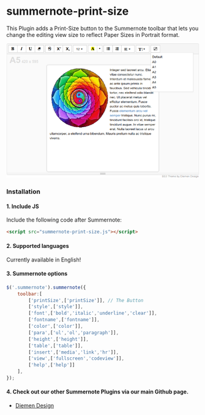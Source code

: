 # summernote-print-size

This Plugin adds a Print-Size button to the Summernote toolbar that lets you change the editing view size to reflect Paper Sizes in Portrait format.

![summernote-paper-size](summernote-paper-size.png)

### Installation

#### 1. Include JS

Include the following code after Summernote:

```html
<script src="summernote-print-size.js"></script>
```

#### 2. Supported languages

Currently available in English!

#### 3. Summernote options

```javascript
$('.summernote').summernote({
    toolbar:[
        ['printSize',['printSize']], // The Button
        ['style',['style']],
        ['font',['bold','italic','underline','clear']],
        ['fontname',['fontname']],
        ['color',['color']],
        ['para',['ul','ol','paragraph']],
        ['height',['height']],
        ['table',['table']],
        ['insert',['media','link','hr']],
        ['view',['fullscreen','codeview']],
        ['help',['help']]
    ],
});
```

#### 4. Check out our other Summernote Plugins via our main Github page.
- [Diemen Design](https://github.com/DiemenDesign/)
